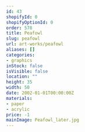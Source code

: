 ```yaml
---
id: 43
shopifyId: 0
shopifyOptionId: 0
order: 578
title: Peafowl
slug: peafowl
url: art-works/peafowl
aliases: []
categories:
- graphics
inStock: false
isVisible: false
location: ""
height: 35
width: 50
date: 2002-01-01T00:00:00Z
materials:
- paper
- acrylic
price: -1
mainImage: Peafowl_later.jpg
---
```

